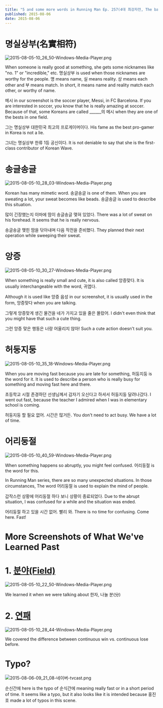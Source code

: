 ```yaml
---
title: "5 and some more words in Running Man Ep. 257(4대 최강자전, The battle of Heroes) - Learn Korean with Running Man"
published: 2015-08-06
date: 2015-08-06
---
```


#  명실상부(名實相符)

![2015-08-05-10_26_50-Windows-Media-Player.png ](/images/2015-08-05-10_26_50-Windows-Media-Player.png )

When someone is really good at something, she gets some nicknames like "no. 1" or "incredible," etc. 명실상부 is used when those nicknames are worthy for the people. 명 means name, 실 means reality. 상 means each other and 부 means match. In short, it means name and reality match each other, or worthy of name.

메시 in our screenshot is the soccer player, Messi, in FC Barcelona. If you are interested in soccer, you know that he is really amazing at soccer. Because of that, some Koreans are called ______의 메시 when they are one of the bests in one field.

그는 명실상부 대한민국 최고의 프로게이머이다.
His fame as the best pro-gamer in Korea is not a lie.

그녀는 명실상부 한류 1등 공신이다.
It is not deniable to say that she is the first-class contributor of Korean Wave.

#  송글송글

![2015-08-05-10_28_03-Windows-Media-Player.png ](/images/2015-08-05-10_28_03-Windows-Media-Player.png )

Korean has many mimetic word. 송글송글 is one of them. When you are sweating a lot, your sweat becomes like beads. 송글송글 is used to describe this situation.

많이 긴장했는지 이마에 땀이 송글송글 맺혀 있었다.
There was a lot of sweat on his forehead. It seems that he is really nervous.

송글송글 맺힌 땀을 닦아내며 다음 작전을 준비했다.
They planned their next operation while sweeping their sweat.

#  앙증

![2015-08-05-10_30_27-Windows-Media-Player.png ](/images/2015-08-05-10_30_27-Windows-Media-Player.png )

When something is really small and cute, it is also called 앙증맞다. It is usually interchangeable with the word, 귀엽다.

Although it is used like 앙증 음성 in our screenshot, it is usually used in the form, 앙증맞다 when you are talking.

그렇게 앙증맞게 생긴 물건을 네가 가지고 있을 줄은 몰랐어.
I didn't even think that you might have that such a cute thing.

그런 앙증 맞은 행동은 너랑 어울리지 않아!
Such a cute action doesn't suit you.

#  허둥지둥

![2015-08-05-10_35_18-Windows-Media-Player.png ](/images/2015-08-05-10_35_18-Windows-Media-Player.png )

When you are moving fast because you are late for something, 허둥지둥 is the word for it. It is used to describe a person who is really busy for something and moving fast here and there.

초등학교 시절 존경하던 선생님께서 감자기 오신다고 하셔서 허둥지둥 달려나갔다.
I went out fast, because the teacher I admired when I was in elementary school is coming.

허둥지둥 할 필요 없어. 시간은 많거든.
You don't need to act busy. We have a lot of time.

#  어리둥절

![2015-08-05-10_40_59-Windows-Media-Player.png ](/images/2015-08-05-10_40_59-Windows-Media-Player.png )

When something happens so abruptly, you might feel confused. 어리둥절 is the word for this.

In Running Man series, there are so many unexpected situations. In those circumstances, The word 어리둥절 is used to explain the mind of people.

갑작스런 상황에 어리둥절 하다 보니 상황이 종료되었다.
Due to the abrupt situation, I was confused for a while and the situation was ended.

어리둥절 하고 있을 시간 없어. 빨리 와.
There is no time for confusing. Come here. Fast!

#  More Screenshots of What We've Learned Past


#  1. [분야(Field)](/%EB%82%98%EB%88%8C-%EB%B6%84%E5%88%86-korean-hanja-28/)

![2015-08-05-10_22_50-Windows-Media-Player.png ](/images/2015-08-05-10_22_50-Windows-Media-Player.png )

We learned it when we were talking about 한자, 나눌 분(分)

#  2. [연패](/%EC%9E%87%EB%8B%BF%EC%9D%84-%EB%A0%A8%E9%80%A3-korean-hanja-29/)

![2015-08-05-10_28_44-Windows-Media-Player.png ](/images/2015-08-05-10_28_44-Windows-Media-Player.png )

We covered the difference between continuous win vs. continuous lose before.

#  Typo?

![2015-08-06-09_21_08-네이버-tvcast.png ](/images/2015-08-06-09_21_08-네이버-tvcast.png )

순신간에 here is the typo of 순식간에 meaning really fast or in a short period of time. It seems like a typo, but it also looks like it is intended because 홍진호 made a lot of typos in this scene.
